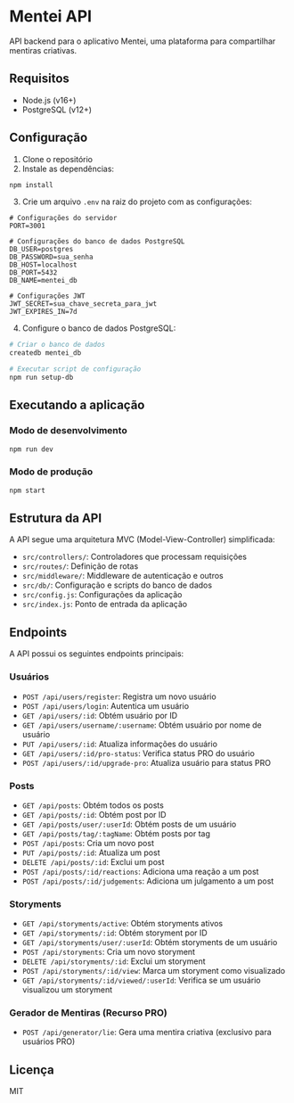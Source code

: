 # Mentei API

API backend para o aplicativo Mentei, uma plataforma para compartilhar mentiras criativas.

## Requisitos

- Node.js (v16+)
- PostgreSQL (v12+)

## Configuração

1. Clone o repositório
2. Instale as dependências:

```bash
npm install
```

3. Crie um arquivo `.env` na raiz do projeto com as configurações:

```
# Configurações do servidor
PORT=3001

# Configurações do banco de dados PostgreSQL
DB_USER=postgres
DB_PASSWORD=sua_senha
DB_HOST=localhost
DB_PORT=5432
DB_NAME=mentei_db

# Configurações JWT
JWT_SECRET=sua_chave_secreta_para_jwt
JWT_EXPIRES_IN=7d
```

4. Configure o banco de dados PostgreSQL:

```bash
# Criar o banco de dados
createdb mentei_db

# Executar script de configuração
npm run setup-db
```

## Executando a aplicação

### Modo de desenvolvimento

```bash
npm run dev
```

### Modo de produção

```bash
npm start
```

## Estrutura da API

A API segue uma arquitetura MVC (Model-View-Controller) simplificada:

- `src/controllers/`: Controladores que processam requisições
- `src/routes/`: Definição de rotas
- `src/middleware/`: Middleware de autenticação e outros
- `src/db/`: Configuração e scripts do banco de dados
- `src/config.js`: Configurações da aplicação
- `src/index.js`: Ponto de entrada da aplicação

## Endpoints

A API possui os seguintes endpoints principais:

### Usuários

- `POST /api/users/register`: Registra um novo usuário
- `POST /api/users/login`: Autentica um usuário
- `GET /api/users/:id`: Obtém usuário por ID
- `GET /api/users/username/:username`: Obtém usuário por nome de usuário
- `PUT /api/users/:id`: Atualiza informações do usuário
- `GET /api/users/:id/pro-status`: Verifica status PRO do usuário
- `POST /api/users/:id/upgrade-pro`: Atualiza usuário para status PRO

### Posts

- `GET /api/posts`: Obtém todos os posts
- `GET /api/posts/:id`: Obtém post por ID
- `GET /api/posts/user/:userId`: Obtém posts de um usuário
- `GET /api/posts/tag/:tagName`: Obtém posts por tag
- `POST /api/posts`: Cria um novo post
- `PUT /api/posts/:id`: Atualiza um post
- `DELETE /api/posts/:id`: Exclui um post
- `POST /api/posts/:id/reactions`: Adiciona uma reação a um post
- `POST /api/posts/:id/judgements`: Adiciona um julgamento a um post

### Storyments

- `GET /api/storyments/active`: Obtém storyments ativos
- `GET /api/storyments/:id`: Obtém storyment por ID
- `GET /api/storyments/user/:userId`: Obtém storyments de um usuário
- `POST /api/storyments`: Cria um novo storyment
- `DELETE /api/storyments/:id`: Exclui um storyment
- `POST /api/storyments/:id/view`: Marca um storyment como visualizado
- `GET /api/storyments/:id/viewed/:userId`: Verifica se um usuário visualizou um storyment

### Gerador de Mentiras (Recurso PRO)

- `POST /api/generator/lie`: Gera uma mentira criativa (exclusivo para usuários PRO)

## Licença

MIT 